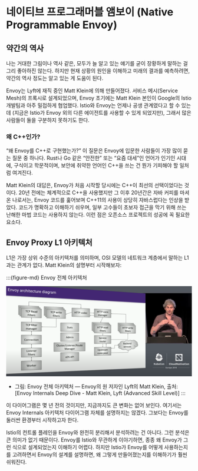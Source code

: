 # 네이티브 프로그래머블 앰보이 (Native Programmable Envoy)

## 약간의 역사

나는 거대한 그림이나 역사 같은, 모두가 늘 알고 있는 얘기를 굳이 장황하게 말하는 걸 그리 좋아하진 않는다. 하지만 현재 상황의 원인을 이해하고 미래의 결과를 예측하려면, 약간의 역사 정도는 알고 있는 게 도움이 된다.

Envoy는 Lyft에 재직 중인 Matt Klein에 의해 만들어졌다. 서비스 메시(Service Mesh)의 프록시로 설계되었으며, Envoy 초기에는 Matt Klein 본인이 Google의 Istio 개발팀과 아주 밀접하게 협업했다. Istio와 Envoy는 언제나 공생 관계였다고 할 수 있는데 (지금은 Istio가 Envoy 외의 다른 에이전트를 사용할 수 있게 되었지만), 그래서 많은 사람들이 둘을 구분하지 못하기도 한다.

### 왜 C++인가?

“왜 Envoy를 C++로 구현했는가?” 이 질문은 Envoy에 입문한 사람들이 가장 많이 묻는 질문 중 하나다. Rust나 Go 같은 “안전한” 또는 “요즘 대세”인 언어가 인기인 시대에, 구식이고 학문적이며, 보안에 취약한 언어인 C++을 쓰는 건 뭔가 기피해야 할 일처럼 여겨진다.

Matt Klein의 대답은, Envoy가 처음 시작할 당시에는 C++이 최선의 선택이었다는 것이다. 20년 전에는 체계적으로 C++을 사용했지만 그 이후 20년간은 자바 커피를 마셔온 나로서는, Envoy 코드를 훑어보며 C++11의 사용이 상당히 자바스럽다는 인상을 받았다. 코드가 명확하고 이해하기 쉬우며, 일부 고수들이 초보자 접근을 막기 위해 쓰는 난해한 마법 코드는 사용하지 않는다. 이런 점은 오픈소스 프로젝트의 성공에 꼭 필요한 요소다.

## Envoy Proxy L1 아키텍처

L1은 가장 상위 수준의 아키텍처를 의미하며, OSI 모델의 네트워크 계층에서 말하는 L1과는 관계가 없다.
Matt Klein의 설명부터 시작해보자:

:::{figure-md} Envoy 전체 아키텍처

<img src="index.assets/envoy_arch_l1.png" alt="Envoy overall architecture">


* 그림: Envoy 전체 아키텍처 — Envoy의 원 저자인 Lyft의 Matt Klein, 출처: [Envoy Internals Deep Dive - Matt Klein, Lyft (Advanced Skill Level)]
:::

이 다이어그램은 몇 년 전의 것이지만, 지금까지도 큰 변화는 없어 보인다. 여기서는 Envoy Internals 아키텍처 다이어그램 자체를 설명하지는 않겠다. 그보다는 Envoy를 둘러싼 환경부터 시작하고자 한다.

Istio의 컨트롤 플레인을 Envoy와 완전히 분리해서 분석하려는 건 아니다. 그런 분석은 큰 의미가 없기 때문이다. Envoy를 Istio와 무관하게 이야기하면, 종종 왜 Envoy가 그런 식으로 설계되었는지 이해하기 어렵다. 하지만 Istio가 Envoy를 어떻게 사용하는지를 고려하면서 Envoy의 설계를 설명하면, 왜 그렇게 만들어졌는지를 이해하기가 훨씬 쉬워진다.
